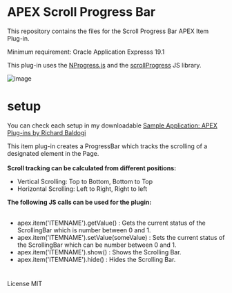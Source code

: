 # APEX Scroll Progress Bar
This repository contains the files for the Scroll Progress Bar APEX Item Plug-in.

Minimum requirement: Oracle Application Expresss 19.1

This plug-in uses the <a href="https://rstacruz.github.io/nprogress/" rel="nofollow">NProgress.js</a> and the <a href="https://jeremenichelli.github.io/scrollProgress/" rel="nofollow">scrollProgress</a> JS library.

![image](https://github.com/baldogiRichard/apex-scroll-progress-bar/assets/100072414/d5adbbc9-bee1-4611-a03f-6bfa69aadbb1)

# setup

You can check each setup in my downloadable <a href="https://github.com/baldogiRichard/plug-in-site" rel="nofollow">Sample Application: APEX Plug-ins by Richard Baldogi</a>

This item plug-in creates a ProgressBar which tracks the scrolling of a designated element in the Page.
<br>
<br>
<b>Scroll tracking can be calculated from different positions:</b>
<ul>
    <li>Vertical Scrolling: Top to Bottom, Bottom to Top</li>
    <li>Horizontal Scrolling: Left to Right, Right to left</li>
</ul>
<b>The following JS calls can be used for the plugin:</b>
<br>
<br>
<ul>
        <li>apex.item('ITEMNAME').getValue() : Gets the current status of the ScrollingBar which is number between 0 and 1.</li>
        <li>apex.item('ITEMNAME').setValue(someValue) : Sets the current status of the ScrollingBar which can be number between 0 and 1.</li>
        <li>apex.item('ITEMNAME').show() : Shows the Scrolling Bar.</li>
        <li>apex.item('ITEMNAME').hide() : Hides the Scrolling Bar.</li>
</ul>

#

License MIT
